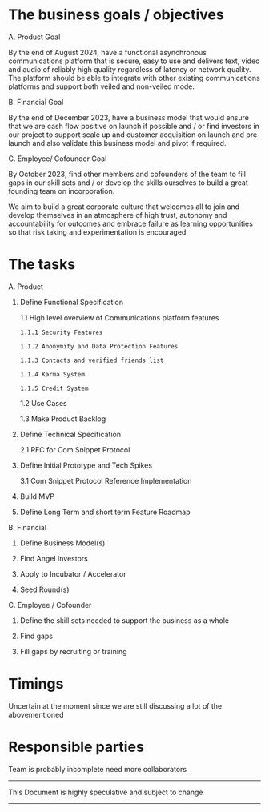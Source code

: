 # The business goals / objectives

A.	Product Goal

By the end of August 2024, have a functional asynchronous communications platform that is secure, easy to use and delivers text, video and audio of reliably high quality regardless of latency or network quality. The platform should be able to integrate with other existing communications platforms and support both veiled and non-veiled mode.

B.	Financial Goal

By the end of December 2023, have a business model that would ensure that we are cash flow positive on launch if possible and / or  find investors in our project to support scale up and customer acquisition on launch and pre launch and also validate this business model and pivot if required.

C.	Employee/ Cofounder Goal

By October 2023, find other members and cofounders of the team to fill gaps in our skill sets and / or develop the skills ourselves to build a great founding team on incorporation.

We aim to build a great corporate culture that welcomes all to join and develop themselves in an atmosphere of high trust, autonomy and accountability for outcomes and embrace failure as learning opportunities so that risk taking and experimentation is encouraged.

# The tasks

A. Product 

  1. Define Functional Specification
     
     1.1 High level overview of Communications platform features

         1.1.1 Security Features

         1.1.2 Anonymity and Data Protection Features

         1.1.3 Contacts and verified friends list

         1.1.4 Karma System

         1.1.5 Credit System
     
     
     1.2 Use Cases
     
     1.3 Make Product Backlog
  
  3. Define Technical Specification
     
     2.1 RFC for Com Snippet Protocol
     
  4. Define Initial Prototype and Tech Spikes
     
     3.1 Com Snippet Protocol Reference Implementation
     
  5. Build MVP
     
  6. Define Long Term and short term Feature Roadmap
     
B. Financial

  1. Define Business Model(s)
     
  2. Find Angel Investors
  
  3. Apply to Incubator / Accelerator
  
  4. Seed Round(s)

C. Employee / Cofounder

  1. Define the skill sets needed to support the business as a whole

  2. Find gaps

  3. Fill gaps by recruiting or training  

# Timings

Uncertain at the moment since we are still discussing a lot of the abovementioned

# Responsible parties

Team is probably incomplete need more collaborators

_________________________________________________________
This Document is highly speculative and subject to change
_________________________________________________________
